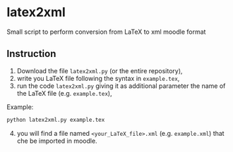 # latex2xml
Small script to perform conversion from LaTeX to xml moodle format 

## Instruction

1. Download the file `latex2xml.py` (or the entire repository),
2. write you LaTeX file following the syntax in `example.tex`,
3. run the code `latex2xml.py` giving it as additional parameter the name of the LaTeX file (e.g. `example.tex`),

Example:
```bash
python latex2xml.py example.tex
```

4. you will find a file named `<your_LaTeX_file>.xml` (e.g. `example.xml`) that che be imported in moodle.